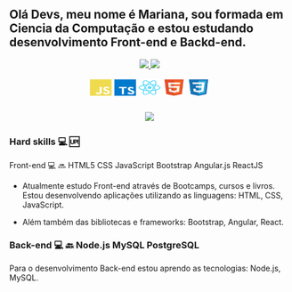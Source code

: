 ## Olá Devs, meu nome é Mariana, sou formada em Ciencia da Computação e estou estudando desenvolvimento Front-end e Backd-end.

<div align="center">
  <a href="https://github.com/mahflima">
    <img height="180em" src="https://github-readme-stats.vercel.app/api?username=mahflima&show_icons=true&theme=dark&include_all_commits=true&count_private=true"/>
    <img height="180em" src="https://github-readme-stats.vercel.app/api/top-langs/?username=mahflima&layout=compact&langs_count=7&theme=dark"/>
  </a> 
</div>
  
<div align="center"><br>
  <img align="center" alt="Rafa-Js" height="30" width="40" src="https://raw.githubusercontent.com/devicons/devicon/master/icons/javascript/javascript-plain.svg">
  <img align="center" alt="Rafa-Ts" height="30" width="40" src="https://raw.githubusercontent.com/devicons/devicon/master/icons/typescript/typescript-plain.svg">
  <img align="center" alt="Rafa-React" height="30" width="40" src="https://raw.githubusercontent.com/devicons/devicon/master/icons/react/react-original.svg">
  <img align="center" alt="Rafa-HTML" height="30" width="40" src="https://raw.githubusercontent.com/devicons/devicon/master/icons/html5/html5-original.svg">
  <img align="center" alt="Rafa-CSS" height="30" width="40" src="https://raw.githubusercontent.com/devicons/devicon/master/icons/css3/css3-original.svg">
</div>
  
  ##
  
 <div align="center">
  <a href="https://www.linkedin.com/in/mariana-ferreira-lima" target="_blank"><img src="https://img.shields.io/badge/-LinkedIn-%230077B5?style=for-the-badge&logo=linkedin&logoColor=white" target="_blank"></a> 
  </div>


### Hard skills 💻 🆙

Front-end 💻 🔜 HTML5 CSS JavaScript Bootstrap Angular.js ReactJS

- Atualmente estudo Front-end através de Bootcamps, cursos e livros. Estou desenvolvendo aplicações utilizando as linguagens: HTML, CSS, JavaScript.

- Além também das bibliotecas e frameworks: Bootstrap, Angular, React.

### Back-end 💻 🔙  Node.js MySQL PostgreSQL

Para o desenvolvimento Back-end estou aprendo as tecnologias:  Node.js, MySQL.

